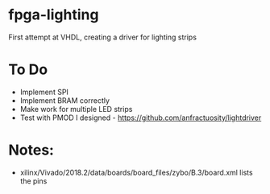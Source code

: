 # fpga-lighting

First attempt at VHDL, creating a driver for lighting strips

# To Do

* Implement SPI
* Implement BRAM correctly
* Make work for multiple LED strips
* Test with PMOD I designed - https://github.com/anfractuosity/lightdriver

# Notes: 

* xilinx/Vivado/2018.2/data/boards/board_files/zybo/B.3/board.xml lists the pins


